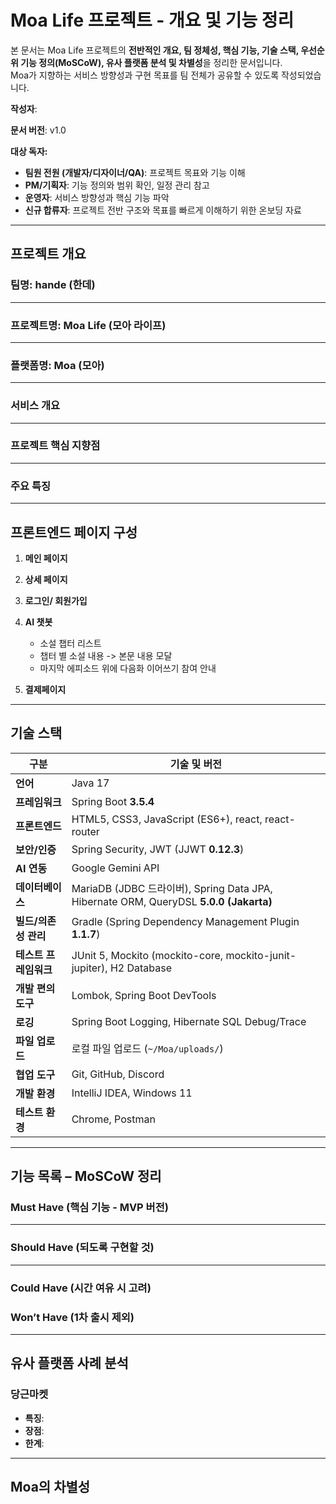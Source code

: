 # Moa Life 프로젝트 - 개요 및 기능 정리

본 문서는 Moa Life 프로젝트의 **전반적인 개요, 팀 정체성, 핵심 기능, 기술 스택, 우선순위 기능 정의(MoSCoW), 유사 플랫폼 분석 및 차별성**을 정리한 문서입니다.  
Moa가 지향하는 서비스 방향성과 구현 목표를 팀 전체가 공유할 수 있도록 작성되었습니다.

**작성자**:  

**문서 버전**: v1.0

**대상 독자:**
- **팀원 전원 (개발자/디자이너/QA)**: 프로젝트 목표와 기능 이해
- **PM/기획자**: 기능 정의와 범위 확인, 일정 관리 참고
- **운영자**: 서비스 방향성과 핵심 기능 파악
- **신규 합류자**: 프로젝트 전반 구조와 목표를 빠르게 이해하기 위한 온보딩 자료

---

## 프로젝트 개요

### 팀명: **hande (한데)**



---

### 프로젝트명: **Moa Life (모아 라이프)**


---

### 플랫폼명: **Moa (모아)**



---

### 서비스 개요



---

### 프로젝트 핵심 지향점



---

### 주요 특징


---

## 프론트엔드 페이지 구성

1. **메인 페이지**
   

2. **상세 페이지**
    

3. **로그인/ 회원가입**
    

4. **AI 챗봇**
    - 소설 챕터 리스트
    - 챕터 별 소설 내용 -> 본문 내용 모달
    - 마지막 에피소드 위에 다음화 이어쓰기 참여 안내

5. **결제페이지**

---

## 기술 스택

| 구분            | 기술 및 버전                                                                           |
| ------------- |-----------------------------------------------------------------------------------|
| **언어**        | Java 17                                                                           |
| **프레임워크**     | Spring Boot **3.5.4**                                                             |
| **프론트엔드**     | HTML5, CSS3, JavaScript (ES6+), react, react-router                               |
| **보안/인증**     | Spring Security, JWT (JJWT **0.12.3**)                                            |
| **AI 연동**     | Google Gemini API                                                                 |
| **데이터베이스**    | MariaDB (JDBC 드라이버), Spring Data JPA, Hibernate ORM, QueryDSL **5.0.0 (Jakarta)** |
| **빌드/의존성 관리** | Gradle (Spring Dependency Management Plugin **1.1.7**)                            |
| **테스트 프레임워크** | JUnit 5, Mockito (mockito-core, mockito-junit-jupiter), H2 Database               |
| **개발 편의 도구**  | Lombok, Spring Boot DevTools                                                      |
| **로깅**        | Spring Boot Logging, Hibernate SQL Debug/Trace                                    |
| **파일 업로드**    | 로컬 파일 업로드 (`~/Moa/uploads/`)                                                      |
| **협업 도구**     | Git, GitHub, Discord                                                              |
| **개발 환경**     | IntelliJ IDEA, Windows 11                                                         |
| **테스트 환경**    | Chrome, Postman                                                                   |

---

## 기능 목록 – MoSCoW 정리

### Must Have (핵심 기능 - MVP 버전)



---

### Should Have (되도록 구현할 것)



---

### Could Have (시간 여유 시 고려)



### Won’t Have (1차 출시 제외)



---

## 유사 플랫폼 사례 분석

### 당근마켓

* **특징**:  
* **장점**:  
* **한계**:  


---

## Moa의 차별성
